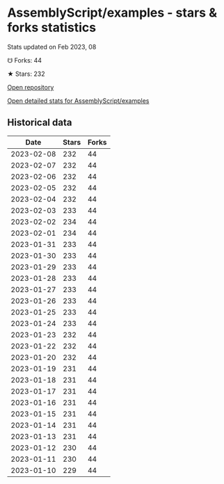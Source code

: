 # AssemblyScript/examples - stars & forks statistics

Stats updated on Feb 2023, 08

☋ Forks: 44

★ Stars: 232

[Open repository](https://github.com/AssemblyScript/examples)

[Open detailed stats for AssemblyScript/examples](https://reviewgithub.com/rep/AssemblyScript/examples)

## Historical data
| Date | Stars | Forks |
|------|-------|-------|
| 2023-02-08 | 232 | 44 | 
| 2023-02-07 | 232 | 44 | 
| 2023-02-06 | 232 | 44 | 
| 2023-02-05 | 232 | 44 | 
| 2023-02-04 | 232 | 44 | 
| 2023-02-03 | 233 | 44 | 
| 2023-02-02 | 234 | 44 | 
| 2023-02-01 | 234 | 44 | 
| 2023-01-31 | 233 | 44 | 
| 2023-01-30 | 233 | 44 | 
| 2023-01-29 | 233 | 44 | 
| 2023-01-28 | 233 | 44 | 
| 2023-01-27 | 233 | 44 | 
| 2023-01-26 | 233 | 44 | 
| 2023-01-25 | 233 | 44 | 
| 2023-01-24 | 233 | 44 | 
| 2023-01-23 | 232 | 44 | 
| 2023-01-22 | 232 | 44 | 
| 2023-01-20 | 232 | 44 | 
| 2023-01-19 | 231 | 44 | 
| 2023-01-18 | 231 | 44 | 
| 2023-01-17 | 231 | 44 | 
| 2023-01-16 | 231 | 44 | 
| 2023-01-15 | 231 | 44 | 
| 2023-01-14 | 231 | 44 | 
| 2023-01-13 | 231 | 44 | 
| 2023-01-12 | 230 | 44 | 
| 2023-01-11 | 230 | 44 | 
| 2023-01-10 | 229 | 44 | 

